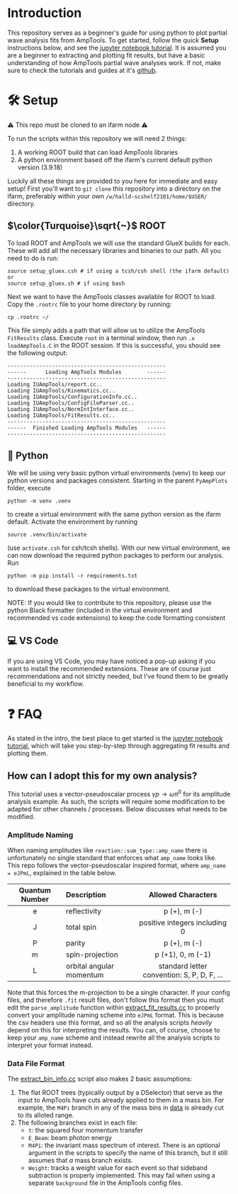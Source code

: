# Introduction
This repository serves as a beginner's guide for using python to plot partial wave analysis fits from AmpTools. To get started, follow the quick **Setup** instructions below, and see the [jupyter notebook tutorial](./analysis/tutorial.ipynb). It is assumed you are a beginner to extracting and plotting fit results, but have a basic understanding of how AmpTools partial wave analyses work. If not, make sure to check the tutorials and guides at it's [github](https://github.com/mashephe/AmpTools).

# :hammer_and_wrench: Setup
:warning: This repo must be cloned to an ifarm node :warning:

To run the scripts within this repository we will need 2 things:
1. A working ROOT build that can load AmpTools libraries
2. A python environment based off the ifarm's current default python version (3.9.18)

Luckily all these things are provided to you here for immediate and easy setup! First you'll want to `git clone` this repository into a directory on the ifarm, preferably within your own `/w/halld-scshelf2101/home/$USER/` directory.

## $\color{Turquoise}\sqrt{~}$ ROOT  
To load ROOT and AmpTools we will use the standard GlueX builds for each. These will add all the necessary libraries and binaries to our path. All you need to do is run:
```
source setup_gluex.csh # if using a tcsh/csh shell (the ifarm default) or
source setup_gluex.sh # if using bash 
```
Next we want to have the AmpTools classes available for ROOT to load. Copy the `.rootrc` file to your home directory  by running: 
```
cp .rootrc ~/
``` 
This file simply adds a path that will allow us to utilize the AmpTools `FitResults` class. Execute `root` in a terminal window, then run `.x loadAmpTools.C` in the ROOT session. If this is successful, you should see the following output:
```
--------------------------------------------------
------      Loading AmpTools Modules        ------
--------------------------------------------------
Loading IUAmpTools/report.cc..
Loading IUAmpTools/Kinematics.cc..
Loading IUAmpTools/ConfigurationInfo.cc..
Loading IUAmpTools/ConfigFileParser.cc..
Loading IUAmpTools/NormIntInterface.cc..
Loading IUAmpTools/FitResults.cc..
--------------------------------------------------
------  Finished Loading AmpTools Modules   ------
--------------------------------------------------
```

## :snake: Python
We will be using very basic python virtual environments (venv) to keep our python versions and packages consistent. Starting in the parent `PyAmpPlots` folder, execute
```
python -m venv .venv
``` 
to create a virtual environment with the same python version as the ifarm default. Activate the environment by running 
```
source .venv/bin/activate
``` 
(use `activate.csh` for csh/tcsh shells). With our new virtual environment, we can now download the required python packages to perform our analysis. Run
```
python -m pip install -r requirements.txt
```
to download these packages to the virtual environment.

NOTE: If you would like to contribute to this repository, please use the python Black formatter (included in the virtual environment and recommended vs code extensions) to keep the code formatting consistent

## :computer: VS Code
If you are using VS Code, you may have noticed a pop-up asking if you want to install the recommended extensions. These are of course just recommendations and not strictly needed, but I've found them to be greatly beneficial to my workflow.

# :question: FAQ
As stated in the intro, the best place to get started is the [jupyter notebook tutorial](./analysis/tutorial.ipynb), which will take you step-by-step through aggregating fit results and plotting them.

## How can I adopt this for my own analysis?
This tutorial uses a vector-pseudoscalar process $\gamma p \rightarrow \omega\pi^0$ for its amplitude analysis example. As such, the scripts will require some modification to be adapted for other channels / processes. Below discusses what needs to be modified.

### Amplitude Naming
When naming amplitudes like `reaction::sum_type::amp_name` there is unfortunately no single standard that enforces what `amp_name` looks like. This repo follows the vector-pseudoscalar inspired format, where `amp_name = eJPmL`, explained in the table below.

| Quantum Number | Description | Allowed Characters |
| :------------: | :---------- | :----------------: | 
| e              | reflectivity | p (+), m (-) |
| J              | total spin   | positive integers including 0 |
| P              | parity       | p (+), m (-) |
| m              | spin-projection | p (+1), 0, m (-1) |
| L              | orbital angular momentum | standard letter convention: S, P, D, F, ... |

Note that this forces the m-projection to be a single character. If your config files, and therefore `.fit` result files, don't follow this format then you must edit the `parse_amplitude` function within [extract_fit_results.cc](./scripts/extract_fit_results.cc) to properly convert your amplitude naming scheme into `eJPmL` format. This is because the csv headers use this format, and so all the analysis scripts *heavily* depend on this for interpreting the results. You can, of course, choose to keep your `amp_name` scheme and instead rewrite all the analysis scripts to interpret your format instead.

### Data File Format
The [extract_bin_info.cc](./scripts/extract_bin_info.cc) script also makes 2 basic assumptions:
1. The flat ROOT trees (typically output by a DSelector) that serve as the input to AmpTools have cuts already applied to them in a mass bin. For example, the `M4Pi` branch in any of the mass bins in [data](./data/) is already cut to its alloted range. 
2. The following branches exist in each file:
    * `t`: the squared four momentum transfer
    * `E_Beam`: beam photon energy
    * `M4Pi`: the invariant mass spectrum of interest. There is an optional argument in the scripts to specify the name of this branch, but it still assumes that *a* mass branch exists.
    * `Weight`: tracks a weight value for each event so that sideband subtraction is properly implemented. This may fail when using a separate `background` file in the AmpTools config files.